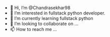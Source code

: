 - 👋 Hi, I’m @Chandrasekhar98
- 👀 I’m interested in fullstack python developer.
- 🌱 I’m currently learning fullstack python
- 💞️ I’m looking to collaborate on ...
- 📫 How to reach me ...

<!---
Chandrasekhar98/Chandrasekhar98 is a ✨ special ✨ repository because its `README.md` (this file) appears on your GitHub profile.
You can click the Preview link to take a look at your changes.
--->
